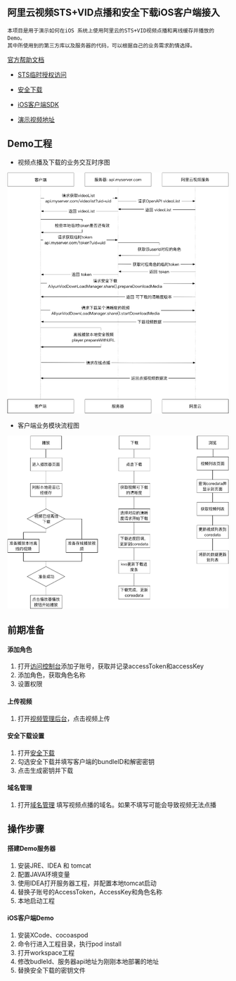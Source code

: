## 阿里云视频STS+VID点播和安全下载iOS客户端接入
```
本项目是用于演示如何在iOS 系统上使用阿里云的STS+VID视频点播和离线缓存并播放的Demo。
其中所使用到的第三方库以及服务器的代码，可以根据自己的业务需求酌情选择。
```

[官方帮助文档](https://help.aliyun.com/product/29932.html?spm=a2c4g.11186623.3.1.sbWrp9)

* [STS临时授权访问](https://help.aliyun.com/document_detail/57114.html?spm=a2c4g.11186623.6.594.rlmlLm)

* [安全下载](https://help.aliyun.com/document_detail/57030.html?spm=5176.11103239.955718.19.lUoNMd)

* [iOS客户端SDK](https://help.aliyun.com/document_detail/61668.html?spm=a2c4g.11186623.2.38.fKHxcx)

* [演示视频地址](http://v.youku.com/v_show/id_XMzU1NDM4OTkyMA==.html?firsttime=23)

## Demo工程
* 视频点播及下载的业务交互时序图

 ![image](https://github.com/PengHao/AliyunVideoPlayerDemo4STS-VID/blob/master/sequence.png?raw=true)


* 客户端业务模块流程图

 ![image](https://github.com/PengHao/AliyunVideoPlayerDemo4STS-VID/blob/master/flowchart.png?raw=true)



## 前期准备

#### 添加角色
1. 打开[访问控制台](https://ram.console.aliyun.com/?spm=5176.2020520001.1011.2.mJXobG#/overview)添加子账号，获取并记录accessToken和accessKey
2. 添加角色，获取角色名称
3. 设置权限

#### 上传视频
1. 打开[视频管理后台](https://vod.console.aliyun.com/?spm=5176.2020520001.aliyun_sidebar.7.SOq4Qu#/vod/mediaLibrary/video)，点击视频上传

#### 安全下载设置
1. 打开[安全下载](https://vod.console.aliyun.com/?spm=5176.2020520001.aliyun_sidebar.7.SOq4Qu#/vod/settings/download)
2. 勾选安全下载并填写客户端的bundleID和解密密钥
3. 点击生成密钥并下载

#### 域名管理
1. 打开[域名管理](https://vod.console.aliyun.com/?spm=5176.2020520001.aliyun_sidebar.7.SOq4Qu#/vod/settings/domain) 填写视频点播的域名。如果不填写可能会导致视频无法点播

## 操作步骤
#### 搭建Demo服务器
1. 安装JRE、IDEA 和 tomcat
2. 配置JAVA环境变量
3. 使用IDEA打开服务器工程，并配置本地tomcat启动
4. 替换子账号的AccessToken，AccessKey和角色名称
5. 本地启动工程

#### iOS客户端Demo
1. 安装XCode、cocoaspod
2. 命令行进入工程目录，执行pod install
3. 打开workspace工程
4. 修改budleId、服务器api地址为刚刚本地部署的地址
5. 替换安全下载的密钥文件
